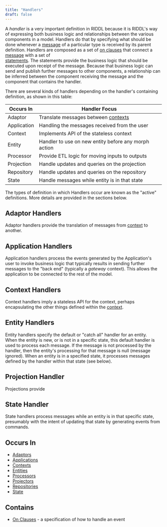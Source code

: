 ```yaml
---
title: "Handlers"
draft: false
---
```


A *handler* is a very important definition in RIDDL because it is RIDDL's 
way of expressing both business logic and relationships between the various
components in a model. Handlers do that by specifying what should be done 
whenever a [message](message.md) of a particular type is
received by its parent definition. Handlers are composed as a set of
[on clauses](onclause.md) that connect a
[message](message.md) with a set of  
[statements](statement.md). The statements provide the business 
logic that should be executed upon receipt of the message. Because that business 
logic can send and publish further messages to other components, a 
relationship can be inferred between the component receiving the message 
and the component that contains the handler.

There are several kinds of handlers depending on the handler's containing
definition, as shown in this table:

| Occurs In   | Handler Focus                                                    |   
|-------------|------------------------------------------------------------------|
| Adaptor     | Translate messages between [contexts](context.md) |
| Application | Handling the messages received from the user                     |
| Context     | Implements API of the stateless context                          |
| Entity      | Handler to use on new entity before any morph action             |
| Processor   | Provide ETL logic for moving inputs to outputs                   |
| Projection  | Handle updates and queries on the projection                     |
| Repository  | Handle updates and queries on the repository                     |
| State       | Handle messages while entity is in that state                    |

The types of definition in which Handlers occur are known as the 
"active" definitions. More details are provided in the sections below. 

## Adaptor Handlers
Adaptor handlers provide the translation of messages from 
[context](context.md) to another.

## Application Handlers
Application handlers process the events generated by the Application's user 
to invoke business logic that typically results in sending further messages 
to the "back end" (typically a *gateway* context). This allows the 
application to be connected to the rest of the model. 

## Context Handlers
Context handlers imply a stateless API for the context, perhaps 
encapsulating the other things defined within the 
[context](context.md).

## Entity Handlers
Entity handlers specify the default or "catch all" handler for an entity.  
When the entity is new, or is not in a specific state, this default handler 
is used to process each message. If the message is not processed by the handler,
then the entity's processing for that message is null (message ignored).
When an entity is in a specified state, it processes messages defined by 
the handler within that state (see below).

## Projection Handler
Projections provide 

## State Handler
State handlers process messages while an entity is in that specific 
state, presumably with the intent of updating that state by generating 
events from commands.

## Occurs In
* [Adaptors](adaptor.md)
* [Applications](application.md)
* [Contexts](context.md)
* [Entities](entity.md) 
* [Processors](processor.md)
* [Projectors](projector.md)
* [Repositories](repository.md)
* [State](state.md)

## Contains
* [On Clauses](onclause.md) - a specification of how to 
  handle an event

